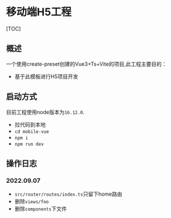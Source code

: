 # 移动端H5工程

[TOC]

## 概述

一个使用create-preset创建的Vue3+Ts+Vite的项目,此工程主要目的：
- 基于此模板进行H5项目开发

## 启动方式

目前工程使用node版本为`16.12.0`.
- 拉代码到本地
- `cd mobile-vue`
- `npm i`
- `npm run dev`

## 操作日志

### 2022.09.07
- `src/router/routes/index.ts`只留下home路由
- 删除`views/foo`
- 删除`components`下文件

